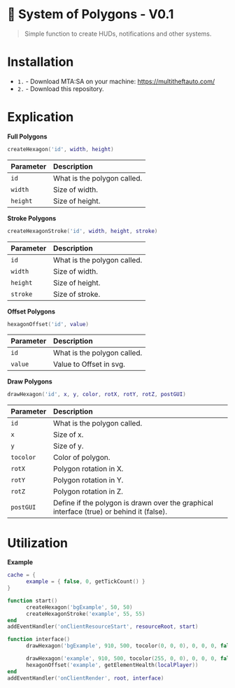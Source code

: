 # 📐 System of Polygons - V0.1

> Simple function to create HUDs, notifications and other systems.

# Installation
- `1.` - Download MTA:SA on your machine: https://multitheftauto.com/
- `2.` - Download this repository.

# Explication

**Full Polygons**
```lua
createHexagon('id', width, height)
```

| Parameter | Description                   |
| :-------- | :---------------------------- |
| `id`      | What is the polygon called.   |
| `width`   | Size of width.                |
| `height`  | Size of height.               |

**Stroke Polygons**
```lua
createHexagonStroke('id', width, height, stroke)
```

| Parameter | Description                   |
| :-------- | :---------------------------- |
| `id`      | What is the polygon called.   |
| `width`   | Size of width.                |
| `height`  | Size of height.               |
| `stroke`  | Size of stroke.               |

**Offset Polygons**
```lua
hexagonOffset('id', value)
```

| Parameter | Description                   |
| :-------- | :---------------------------- |
| `id`      | What is the polygon called.   |
| `value`   | Value to Offset in svg.       |

**Draw Polygons**
```lua
drawHexagon('id', x, y, color, rotX, rotY, rotZ, postGUI)
```

| Parameter | Description                   |
| :-------- | :---------------------------- |
| `id`      | What is the polygon called.   |
| `x`       | Size of x.                    |
| `y`       | Size of y.                    |
| `tocolor` | Color of polygon.             |
| `rotX`    | Polygon rotation in X.        |
| `rotY`    | Polygon rotation in Y.        |
| `rotZ`    | Polygon rotation in Z.        |
| `postGUI` | Define if the polygon is drawn over the graphical interface (true) or behind it (false). |

# Utilization

**Example**
```lua
cache = {
      example = { false, 0, getTickCount() }
}

function start()
      createHexagon('bgExample', 50, 50)
      createHexagonStroke('example', 55, 55)
end
addEventHandler('onClientResourceStart', resourceRoot, start)

function interface()
      drawHexagon('bgExample', 910, 500, tocolor(0, 0, 0), 0, 0, 0, false)

      drawHexagon('example', 910, 500, tocolor(255, 0, 0), 0, 0, 0, false)
      hexagonOffset('example', getElementHealth(localPlayer))
end
addEventHandler('onClientRender', root, interface)
```
